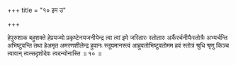 +++
title = "१० इम उ"

+++

हेपुरुशाक बहुशक्ते हेप्रयज्यो प्रकृष्टेनयजनीयेन्द्र त्वा त्वां इमे जरितारः स्तोतारः अर्कैरर्चनीयैःस्तोत्रैः अभ्यर्चन्ति अभिष्टुवन्ति तथा हेअमृत अमरणशीलेन्द्र हुवानः स्तूयमानस्त्वं आहुवतोभिष्टुवतोमम हवं स्तोत्रं श्रुधि श्रृणु किञ्च त्वावान् त्वत्सदृशोदेवः त्वदन्योनास्ति ॥ १० ॥